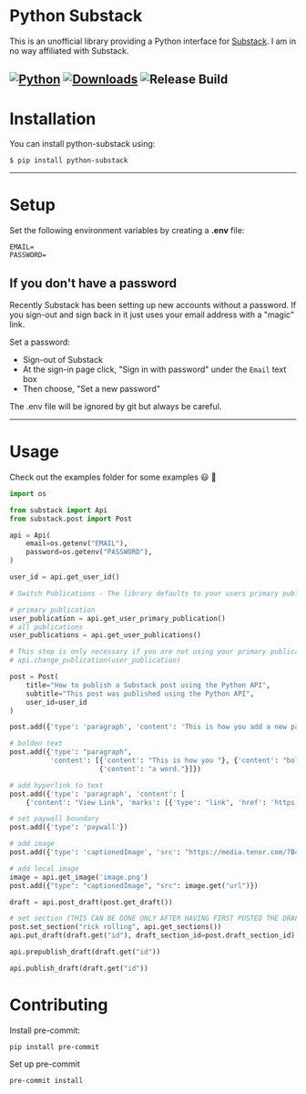 # Python Substack

This is an unofficial library providing a Python interface for [Substack](https://substack.com/).
I am in no way affiliated with Substack.

[![Python](https://img.shields.io/pypi/pyversions/fastapi.svg?color=%2334D058)](https://www.python.org/downloads/)
[![Downloads](https://static.pepy.tech/badge/python-substack/month)](https://pepy.tech/project/python-substack)
![Release Build](https://github.com/ma2za/python-substack/actions/workflows/ci_publish.yml/badge.svg)
---

# Installation

You can install python-substack using:

    $ pip install python-substack

---

# Setup

Set the following environment variables by creating a **.env** file:

    EMAIL=
    PASSWORD=

## If you don't have a password

Recently Substack has been setting up new accounts without a password. If you sign-out and sign back in it just uses
your email address with a "magic" link.

Set a password:

- Sign-out of Substack
- At the sign-in page click, "Sign in with password" under the `Email` text box
- Then choose, "Set a new password"

The .env file will be ignored by git but always be careful.

---

# Usage

Check out the examples folder for some examples 😃 🚀

```python
import os

from substack import Api
from substack.post import Post

api = Api(
    email=os.getenv("EMAIL"),
    password=os.getenv("PASSWORD"),
)

user_id = api.get_user_id()

# Switch Publications - The library defaults to your users primary publication. You can retrieve all your publications and change which one you want to use.

# primary publication
user_publication = api.get_user_primary_publication()
# all publications
user_publications = api.get_user_publications()

# This step is only necessary if you are not using your primary publication
# api.change_publication(user_publication)

post = Post(
    title="How to publish a Substack post using the Python API",
    subtitle="This post was published using the Python API",
    user_id=user_id
)

post.add({'type': 'paragraph', 'content': 'This is how you add a new paragraph to your post!'})

# bolden text
post.add({'type': "paragraph",
          'content': [{'content': "This is how you "}, {'content': "bolden ", 'marks': [{'type': "strong"}]},
                      {'content': "a word."}]})

# add hyperlink to text
post.add({'type': 'paragraph', 'content': [
    {'content': "View Link", 'marks': [{'type': "link", 'href': 'https://whoraised.substack.com/'}]}]})

# set paywall boundary
post.add({'type': 'paywall'})

# add image
post.add({'type': 'captionedImage', 'src': "https://media.tenor.com/7B4jMa-a7bsAAAAC/i-am-batman.gif"})

# add local image
image = api.get_image('image.png')
post.add({"type": "captionedImage", "src": image.get("url")})

draft = api.post_draft(post.get_draft())

# set section (THIS CAN BE DONE ONLY AFTER HAVING FIRST POSTED THE DRAFT)
post.set_section("rick rolling", api.get_sections())
api.put_draft(draft.get("id"), draft_section_id=post.draft_section_id)

api.prepublish_draft(draft.get("id"))

api.publish_draft(draft.get("id"))
```

# Contributing

Install pre-commit:

```shell
pip install pre-commit
```

Set up pre-commit

```shell
pre-commit install
```
